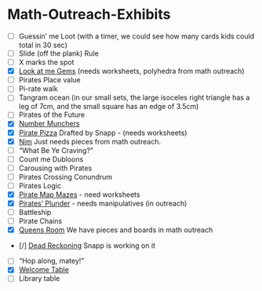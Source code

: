 # Math-Outreach-Exhibits

- [ ] Guessin’ me Loot  (with a timer, we could see how many cards kids could total in 30 sec)
- [ ] Slide (off the plank) Rule
- [ ] X marks the spot
- [x] [Look at me Gems](./eulerCharacteristic) (needs worksheets, polyhedra from math outreach)
- [ ] Pirates Place value
- [ ] Pi-rate walk
- [ ] Tangram ocean (in our small sets, the large isoceles right triangle has a leg of 7cm, and the small square has an edge of 3.5cm)
- [ ] Pirates of the Future
- [X] [Number Munchers](./videoGames)
- [x] [Pirate Pizza](./pizza) Drafted by Snapp - (needs worksheets)
- [X] [Nim](./nim) Just needs pieces from math outreach.
- [ ] “What Be Ye Craving?”
- [ ] Count me Dubloons
- [ ] Carousing with Pirates
- [ ] Pirates Crossing Conundrum
- [ ] Pirates Logic
- [X] [Pirate Map Mazes](./mazes) - need worksheets
- [X] [Pirates’ Plunder](./towersOfHanoi) - needs manipulatives (in outreach)
- [ ] Battleship
- [ ] Pirate Chains
- [x] [Queens Room](./chess) We have pieces and boards in math outreach
- [/] [Dead Reckoning](./deadRecoking) Snapp is working on it
- [ ] “Hop along, matey!”
- [X] [Welcome Table](./welcomeTable)
- [ ] Library table
